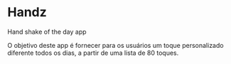 # Handz
Hand shake of the day app

O objetivo deste app é fornecer para os usuários um toque personalizado diferente todos os dias, a partir de uma lista de 80 toques.
